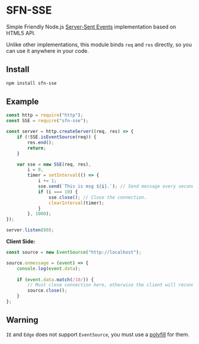 # SFN-SSE

Simple Friendly Node.js 
[Server-Sent Events](https://html.spec.whatwg.org/multipage/server-sent-events.html) 
implementation based on HTML5 API.

Unlike other implementations, this module binds `req` and `res` directly, so 
you can use it anywhere in your code. 

## Install

```sh
npm install sfn-sse
```

## Example

```javascript
const http = require("http");
const SSE = require("sfn-sse");

const server = http.createServer((req, res) => {
    if (!SSE.isEventSource(req)) {
        res.end();
        return;
    }

    var sse = new SSE(req, res),
        i = 0,
        timer = setInterval(() => {
            i += 1;
            sse.send(`This is msg ${i}.`); // Send message every seconds.
            if (i === 10) {
                sse.close(); // Close the connection.
                clearInterval(timer);
            }
        }, 1000);
});

server.listen(80);
```

**Client Side:**

```javascript
const source = new EventSource("http://localhost");

source.onmessage = (event) => {
    console.log(event.data);
    
    if (event.data.match(/10/)) {
        // Must close connection here, otherwise the client will reconnect.
        source.close();
    }
};
```

## Warning

`IE` and `Edge` does not support `EventSource`, you must use a 
[polyfill](https://github.com/Yaffle/EventSource) for them.  